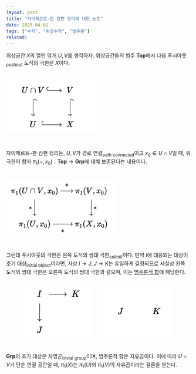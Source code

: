 ```yaml
---
layout: post
title: "자이페르트-판 캄펀 정리에 대한 노트"
date: 2025-04-02
tags: ["수학", "위상수학", "범주론"]
related:
---
```


위상공간 $X$의 열린 덮개 $U, V$를 생각하자. 위상공간들의 범주 $\mathbf{Top}$에서 다음 푸시아웃<sub>pushout</sub> 도식의 극한은 $X$이다.

<img src="/public/seifert-1.png" style="margin: 1.5em auto 2em auto; width: 250px">

자이페르트-판 캄펀 정리는, $U, V$가 경로 연결<sub>path connected</sub>이고 $x_0 \in U \cap V$일 때, 위 극한이 함자 $\pi_1(-, x_0): \mathbf{Top} \to \mathbf{Grp}$에 대해 보존된다는 내용이다.

<img src="/public/seifert-2.png" style="margin: 2em auto; width: 300px">

그런데 푸시아웃의 극한은 왼쪽 도식의 쌍대 극한<sub>colimit</sub>이다. 만약 $I$에 대응되는 대상이 초기 대상<sub>initial object</sub>이라면, 사상 $I \to J, J \to K$는 유일하게 결정되므로 사실상 왼쪽 도식의 쌍대 극한은 오른쪽 도식의 쌍대 극한과 같으며, 이는 [범주론적 합](https://dimenerno.github.io/2025/04/02/box-v-product/)에 해당한다.

<div style="display: grid; margin: 0 auto; width: 400px; grid-template-columns: 1fr 1fr; gap: 3em; align-items: center;">
  <img src="/public/pushout-diag.png" style="width: 200px; margin: 1em 0 2em 0;">
  <img src="/public/product-diag.png" style="width: 200px; margin: 1em 0 2em 0;">
</div>

$\mathbf{Grp}$의 초기 대상은 자명군<sub>trivial group</sub>이며, 범주론적 합은 자유곱이다. 이에 따라 $U \cap V$가 단순 연결 공간일 때, $\pi_1(X)$는 $\pi_1(U)$와 $\pi_1(V)$의 자유곱이라는 결론을 얻는다.
